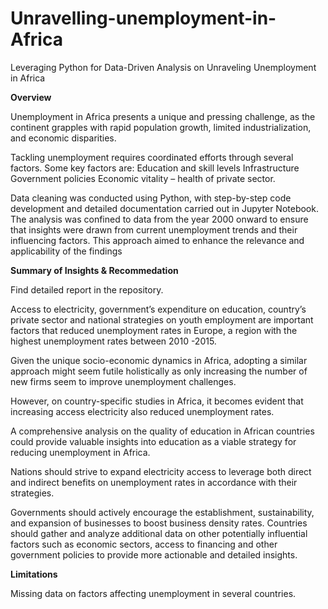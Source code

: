 # Unravelling-unemployment-in-Africa
Leveraging Python for Data-Driven Analysis on Unraveling Unemployment in Africa

**Overview**

Unemployment in Africa presents a unique and pressing challenge, as the continent grapples with rapid population growth, limited industrialization, and economic disparities.

Tackling unemployment requires coordinated efforts through several factors. Some key factors are:
Education and skill levels
Infrastructure
Government policies
Economic vitality – health of private sector.

Data cleaning was conducted using Python, with step-by-step code development and detailed documentation carried out in Jupyter Notebook. The analysis was confined to data from the year 2000 onward to ensure that insights were drawn from current unemployment trends and their influencing factors. This approach aimed to enhance the relevance and applicability of the findings

**Summary of Insights & Recommedation**

Find detailed report in the repository.

Access to electricity, government’s expenditure on education, country’s private sector and national strategies on youth employment are important factors that reduced unemployment rates in Europe, a region with the highest unemployment rates between 2010 -2015.

Given the unique socio-economic dynamics in Africa, adopting a similar approach might seem futile holistically as only increasing the number of new firms seem to improve unemployment challenges.

However, on country-specific studies in Africa, it becomes evident that increasing access electricity also reduced unemployment rates.

A comprehensive analysis on the quality of education in African countries could provide valuable insights into education as a viable strategy for reducing unemployment in Africa.

Nations should strive to expand electricity access to leverage both direct and indirect benefits on unemployment rates in accordance with their strategies.

Governments should actively encourage the establishment, sustainability, and expansion of businesses to boost business density rates.
Countries should gather and analyze additional data on other potentially influential factors such as economic sectors, access to financing and other government policies to provide more actionable and detailed insights.

**Limitations**

Missing data on factors affecting unemployment in several countries.
